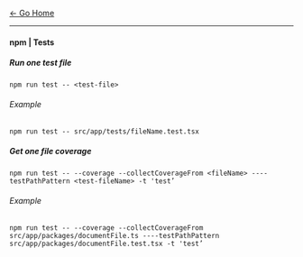 [&#8592; Go Home](../README.md)

---

#### npm | Tests

##### Run one test file
```
npm run test -- <test-file>
```

###### Example
```
npm run test -- src/app/tests/fileName.test.tsx
```

##### Get one file coverage
```
npm run test -- --coverage --collectCoverageFrom <fileName> ----testPathPattern <test-fileName> -t 'test’
```

###### Example
```
npm run test -- --coverage --collectCoverageFrom src/app/packages/documentFile.ts ----testPathPattern src/app/packages/documentFile.test.tsx -t 'test’
```